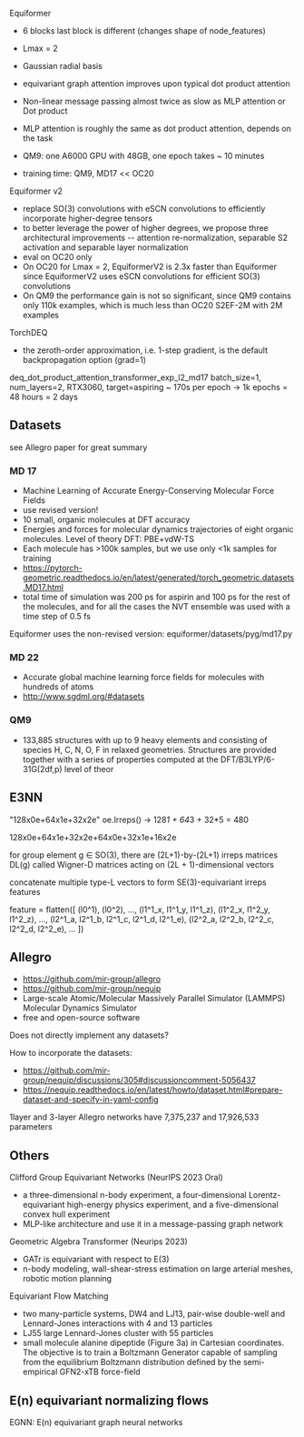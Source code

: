 

Equiformer
- 6 blocks 
last block is different (changes shape of node_features)
- Lmax = 2
- Gaussian radial basis

- equivariant graph attention improves upon typical dot product attention
- Non-linear message passing almost twice as slow as MLP attention or Dot product
- MLP attention is roughly the same as dot product attention, depends on the task
- QM9: one A6000 GPU with 48GB, one epoch takes ~ 10 minutes
- training time: QM9, MD17 << OC20


Equiformer v2
- replace SO(3) convolutions with eSCN convolutions to efficiently incorporate higher-degree tensors
- to better leverage the power of higher degrees, we propose three architectural improvements -- attention re-normalization, separable S2 activation and separable layer normalization
- eval on OC20 only
- On OC20 for Lmax = 2, EquiformerV2 is 2.3x faster than Equiformer since EquiformerV2 uses eSCN convolutions for efficient SO(3) convolutions
- On QM9 the performance gain is not so significant, since QM9 contains only 110k examples, which is much less than OC20 S2EF-2M with 2M examples

TorchDEQ
- the zeroth-order approximation, i.e. 1-step gradient, is the default backpropagation option (grad=1)


deq_dot_product_attention_transformer_exp_l2_md17
batch_size=1, num_layers=2, RTX3060, target=aspiring ~ 170s per epoch -> 1k epochs = 48 hours = 2 days

## Datasets
see Allegro paper for great summary

### MD 17
- Machine Learning of Accurate Energy-Conserving Molecular Force Fields
- use revised version!
- 10 small, organic molecules at DFT accuracy
- Energies and forces for molecular dynamics trajectories of eight organic molecules. Level of theory DFT: PBE+vdW-TS
- Each molecule has >100k samples, but we use only <1k samples for training
- https://pytorch-geometric.readthedocs.io/en/latest/generated/torch_geometric.datasets.MD17.html
- total time of simulation was 200 ps for aspirin and 100 ps for the rest of the molecules, and for all the cases the NVT ensemble was used with a time step of 0.5 fs

Equiformer uses the non-revised version: equiformer/datasets/pyg/md17.py

### MD 22
- Accurate global machine learning force fields for molecules with hundreds of atoms
- http://www.sgdml.org/#datasets

### QM9
- 133,885 structures with up to 9 heavy elements and consisting of species H, C, N, O, F in relaxed geometries. Structures are provided together with a series of properties computed at the DFT/B3LYP/6-31G(2df,p) level of theor


## E3NN

"128x0e+64x1e+32x2e"
oe.Irreps() -> 128*1 + 64*3 + 32*5 = 480

128x0e+64x1e+32x2e+64x0e+32x1e+16x2e

for group element g ∈ SO(3), there are (2L+1)-by-(2L+1) irreps matrices DL(g) called Wigner-D matrices 
acting on (2L + 1)-dimensional vectors

concatenate multiple type-L vectors to form SE(3)-equivariant irreps features

feature = flatten([
    (l0^1), (l0^2), ..., 
    (l1^1_x, l1^1_y, l1^1_z), (l1^2_x, l1^2_y, l1^2_z), ..., 
    (l2^1_a, l2^1_b, l2^1_c, l2^1_d, l2^1_e), (l2^2_a, l2^2_b, l2^2_c, l2^2_d, l2^2_e), ...
])



## Allegro
- https://github.com/mir-group/allegro
- https://github.com/mir-group/nequip
- Large-scale Atomic/Molecular Massively Parallel Simulator (LAMMPS) Molecular Dynamics Simulator
- free and open-source software

Does not directly implement any datasets?

How to incorporate the datasets:
- https://github.com/mir-group/nequip/discussions/305#discussioncomment-5056437
- https://nequip.readthedocs.io/en/latest/howto/dataset.html#prepare-dataset-and-specify-in-yaml-config

1layer and 3-layer Allegro networks have 7,375,237 and 17,926,533 parameters


## Others

Clifford Group Equivariant Networks (NeurIPS 2023 Oral)
- a three-dimensional n-body experiment, a four-dimensional Lorentz-equivariant high-energy physics experiment, and a five-dimensional convex hull experiment
- MLP-like architecture and use it in a message-passing graph network

Geometric Algebra Transformer (Neurips 2023)
- GATr is equivariant with respect to E(3)
- n-body modeling, wall-shear-stress estimation on large arterial meshes, robotic motion planning

Equivariant Flow Matching 
- two many-particle systems, DW4 and LJ13, pair-wise double-well and Lennard-Jones interactions with 4 and 13 particles
- LJ55 large Lennard-Jones cluster with 55 particles
- small molecule alanine dipeptide (Figure 3a) in Cartesian coordinates. The objective is to train a Boltzmann Generator capable of sampling from the equilibrium Boltzmann distribution defined by the semi-empirical GFN2-xTB force-field

E(n) equivariant normalizing flows
-

EGNN: E(n) equivariant graph neural networks